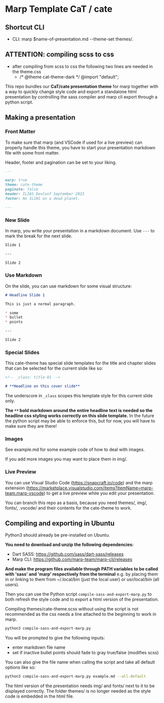 # Marp Template CaT / cate

## Shortcut CLI
* CLI: marp $name-of-presentation.md --theme-set themes/.

## ATTENTION: compiling scss to css 
* after compiling from scss to css the following two lines are needed in the theme.css
  * /* @theme cat-theme-dark */
    @import "default";

This repo bundles our **CaT/cate presentation theme** for marp together with a way to quickly change style code and export a standalone html presentation by controlling the sass compiler and marp cli export through a python script.

## Making a presentation

### Front Matter

To make sure that marp (and VSCode if used for a live preview) can properly handle this theme, you have to start your presentation markdown file with some front matter.

Header, footer and pagination can be set to your liking.

```markdown
---

marp: true
theme: cate-theme
paginate: false
header: ILIAS DevConf September 2023
footer: No ILIAS on a dead planet.

---
```

### New Slide

In marp, you write your presentation in a markdown document. Use `---` to mark the break for the next slide.

```markdown
Slide 1

---

Slide 2
```

### Use Markdown

On the slide, you can use markdown for some visual structure:

```markdown
# Headline Slide 1

This is just a normal paragraph.

* some
* bullet
* points

---

Slide 2
```

### Special Slides

This cate-theme has special slide templates for the title and chapter slides that can be selected for the current slide like so:

```markdown
<!-- _class: title-01 -->

# **Headline on this cover slide**
```

The underscore in `_class` scopes this template style for this current slide only.

**The `**` bold markdown around the entire headline text is needed so the headline css styling works correctly on this slide template.** In the future the python script may be able to enforce this, but for now, you will have to make sure they are there!

### Images

See example.md for some example code of how to deal with images.

If you add more images you may want to place them in img/.

### Live Preview

You can use Visual Studio Code (https://snapcraft.io/code) and the marp extension (https://marketplace.visualstudio.com/items?itemName=marp-team.marp-vscode) to get a live preview while you edit your presentation.

You can branch this repo as a basis, because you need themes/, img/, fonts/, .vscode/ and their contents for the cate-theme to work.

## Compiling and exporting in Ubuntu

Python3 should already be pre-installed on Ubuntu.

**You need to download and unzip the following dependencies:**
* Dart SASS: https://github.com/sass/dart-sass/releases
* Marp CLI: https://github.com/marp-team/marp-cli/releases

**And make the program files available through PATH variables to be called with 'sass' and 'marp' respectively from the terminal** e.g. by placing them in or linking to them from ~/.local/bin (just the local user) or usr/local/bin (all users).

Then you can use the Python script `compile-sass-and-export-marp.py` to both refresh the style code and to export a html version of the presentation.

Compiling themes/cate-theme.scss without using the script is not recommended as the css needs a line attached to the beginning to work in marp.

```bash
python3 compile-sass-and-export-marp.py
```

You will be prompted to give the following inputs:
* enter markdown file name
* set if inactive bullet points should fade to gray true/false (modifies scss)

You can also give the file name when calling the script and take all default options like so:

```bash
python3 compile-sass-and-export-marp.py example.md --all-default
```

The html version of the presentation needs img/ and fonts/ next to it to be displayed correctly. The folder themes/ is no longer needed as the style code is embedded in the html file.
